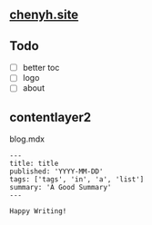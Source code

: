 ## [chenyh.site](https://chenyh.site)

## Todo

- [ ] better toc
- [ ] logo
- [ ] about

## contentlayer2

blog.mdx

```mdx
---
title: title
published: 'YYYY-MM-DD'
tags: ['tags', 'in', 'a', 'list']
summary: 'A Good Summary'
---

Happy Writing!
```
